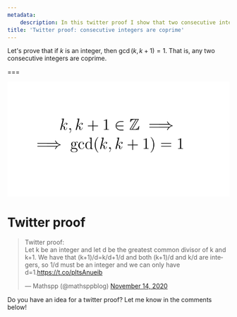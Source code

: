 ```yaml
---
metadata:
    description: In this twitter proof I show that two consecutive integers have to be coprime.
title: 'Twitter proof: consecutive integers are coprime'
---
```


Let's prove that if $k$ is an integer, then $\gcd(k, k+1) = 1$. That is, any two consecutive integers are coprime.

===

<script async src="https://platform.twitter.com/widgets.js" charset="utf-8"></script>

![Two consecutive integers are coprime](consecutive-coprime.png)

# Twitter proof

<blockquote class="twitter-tweet"><p lang="en" dir="ltr">Twitter proof:<br>Let k be an integer and let d be the greatest common divisor of k and k+1. We have that (k+1)/d=k/d+1/d and both (k+1)/d and k/d are integers, so 1/d must be an integer and we can only have d=1.<a href="https://t.co/pItsAnueib">https://t.co/pItsAnueib</a></p>&mdash; Mathspp (@mathsppblog) <a href="https://twitter.com/mathsppblog/status/1327660984266338321?ref_src=twsrc%5Etfw">November 14, 2020</a></blockquote>

Do you have an idea for a twitter proof? Let me know in the comments below!
